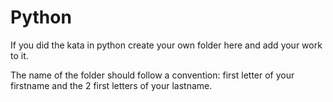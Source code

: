 # Python

If you did the kata in python create your own folder here and add your work to it.

The name of the folder should follow a convention: first letter of your firstname and the 2 first letters of your lastname.
